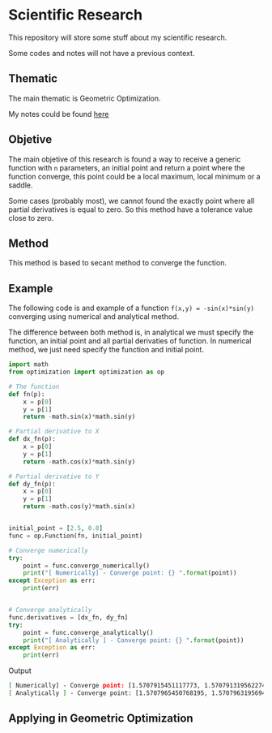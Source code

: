 # Scientific Research

This repository will store some stuff about my scientific research.

Some codes and notes will not have a previous context.

## Thematic

The main thematic is Geometric Optimization.

My notes could be found [here](https://energetic-blinker-147.notion.site/IC-5f13b1deac5f4073808ff39dc48a2302)

## Objetive

The main objetive of this research is found a way to receive a generic function
with `n` parameters, an initial point and return a point where the function
converge, this point could be a local maximum, local minimum or a saddle.

Some cases (probably most), we cannot found the exactly point where all partial
derivatives is equal to zero. So this method have a tolerance value close to zero.

## Method

This method is based to secant method to converge the function.

## Example

The following code is and example of a function `f(x,y) = -sin(x)*sin(y)`
converging using numerical and analytical method.

The difference between both method is, in analytical we must specify the
function, an initial point and all partial derivaties of function. In numerical
method, we just need specify the function and initial point.

```python
import math
from optimization import optimization as op

# The function
def fn(p):
    x = p[0]
    y = p[1]
    return -math.sin(x)*math.sin(y)

# Partial derivative to X
def dx_fn(p):
    x = p[0]
    y = p[1]
    return -math.cos(x)*math.sin(y)

# Partial derivative to Y
def dy_fn(p):
    x = p[0]
    y = p[1]
    return -math.cos(y)*math.sin(x)


initial_point = [2.5, 0.8]
func = op.Function(fn, initial_point)

# Converge numerically
try:
    point = func.converge_numerically()
    print("[ Numerically] - Converge point: {} ".format(point))
except Exception as err:
    print(err)


# Converge analytically
func.derivatives = [dx_fn, dy_fn]
try:
    point = func.converge_analytically()
    print("[ Analytically ] - Converge point: {} ".format(point))
except Exception as err:
    print(err)
```

Output

```bash
[ Numerically] - Converge point: [1.5707915451117773, 1.5707913195622745] 
[ Analytically ] - Converge point: [1.5707965450768195, 1.5707963195694736]
```

## Applying in Geometric Optimization
